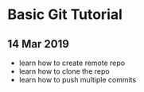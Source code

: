 # Basic Git Tutorial

## 14 Mar 2019

- learn how to create remote repo
- learn how to clone the repo
- learn how to push multiple commits
